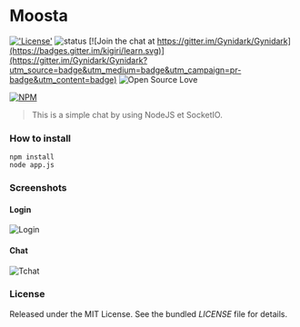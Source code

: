 # Moosta

[!['License'](https://img.shields.io/badge/License-MIT-blue.svg)](http://gynidark.github.io/)
![status](https://img.shields.io/badge/status-dev-red.svg)
[![Join the chat at https://gitter.im/Gynidark/Gynidark](https://badges.gitter.im/kigiri/learn.svg)](https://gitter.im/Gynidark/Gynidark?utm_source=badge&utm_medium=badge&utm_campaign=pr-badge&utm_content=badge)
![Open Source Love](https://badges.frapsoft.com/os/v1/open-source.svg?v=103)

[![NPM](https://nodei.co/npm/moosta.png?downloads=true&downloadRank=true&stars=true)](https://nodei.co/npm/moosta/)

> This is a simple chat by using NodeJS et SocketIO.

### How to install
```
npm install
node app.js
```

### Screenshots
#### Login
![Login](https://img4.hostingpics.net/pics/398474tlchargement2.png)
#### Chat
![Tchat](https://img4.hostingpics.net/pics/329095tlchargement3.png)

### License
Released under the MIT License. See the bundled *LICENSE* file for details.
